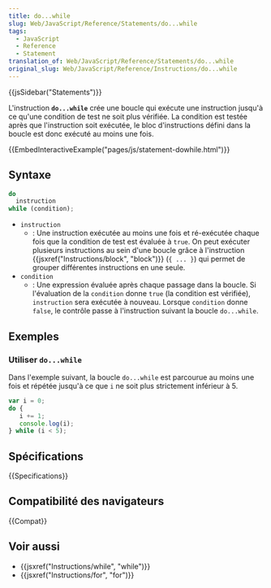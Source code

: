 ```yaml
---
title: do...while
slug: Web/JavaScript/Reference/Statements/do...while
tags:
  - JavaScript
  - Reference
  - Statement
translation_of: Web/JavaScript/Reference/Statements/do...while
original_slug: Web/JavaScript/Reference/Instructions/do...while
---
```


{{jsSidebar("Statements")}}

L'instruction **`do...while`** crée une boucle qui exécute une instruction jusqu'à ce qu'une condition de test ne soit plus vérifiée. La condition est testée après que l'instruction soit exécutée, le bloc d'instructions défini dans la boucle est donc exécuté au moins une fois.

{{EmbedInteractiveExample("pages/js/statement-dowhile.html")}}

## Syntaxe

```js
do
  instruction
while (condition);
```

- `instruction`
  - : Une instruction exécutée au moins une fois et ré-exécutée chaque fois que la condition de test est évaluée à `true`. On peut exécuter plusieurs instructions au sein d'une boucle grâce à l'instruction {{jsxref("Instructions/block", "block")}} (`{ ... }`) qui permet de grouper différentes instructions en une seule.
- `condition`
  - : Une expression évaluée après chaque passage dans la boucle. Si l'évaluation de la `condition` donne `true` (la condition est vérifiée), `instruction` sera exécutée à nouveau. Lorsque `condition` donne `false`, le contrôle passe à l'instruction suivant la boucle `do...while`.

## Exemples

### Utiliser `do...while`

Dans l'exemple suivant, la boucle `do...while` est parcourue au moins une fois et répétée jusqu'à ce que `i` ne soit plus strictement inférieur à 5.

```js
var i = 0;
do {
   i += 1;
   console.log(i);
} while (i < 5);
```

## Spécifications

{{Specifications}}

## Compatibilité des navigateurs

{{Compat}}

## Voir aussi

- {{jsxref("Instructions/while", "while")}}
- {{jsxref("Instructions/for", "for")}}
